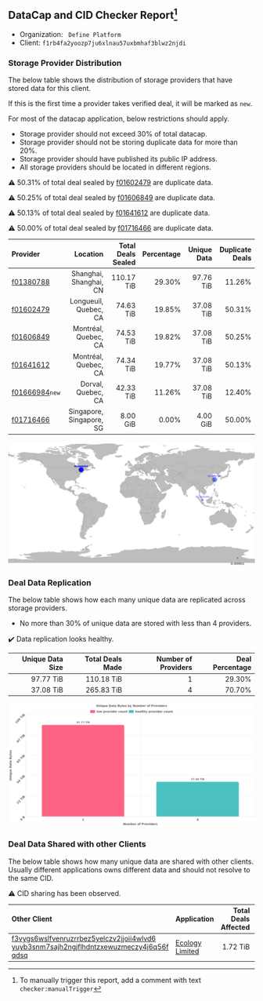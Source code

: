 ## DataCap and CID Checker Report[^1]
 - Organization: ` Define Platform`
 - Client: `f1rb4fa2yoozp7ju6xlnau57uxbmhaf3blwz2njdi`
### Storage Provider Distribution
The below table shows the distribution of storage providers that have stored data for this client.

If this is the first time a provider takes verified deal, it will be marked as `new`.

For most of the datacap application, below restrictions should apply.
 - Storage provider should not exceed 30% of total datacap.
 - Storage provider should not be storing duplicate data for more than 20%.
 - Storage provider should have published its public IP address.
 - All storage providers should be located in different regions.

⚠️ 50.31% of total deal sealed by [f01602479](https://filfox.info/en/address/f01602479) are duplicate data.

⚠️ 50.25% of total deal sealed by [f01606849](https://filfox.info/en/address/f01606849) are duplicate data.

⚠️ 50.13% of total deal sealed by [f01641612](https://filfox.info/en/address/f01641612) are duplicate data.

⚠️ 50.00% of total deal sealed by [f01716466](https://filfox.info/en/address/f01716466) are duplicate data.

| Provider                                                    |                 Location | Total Deals Sealed | Percentage | Unique Data | Duplicate Deals |
| :---------------------------------------------------------- | -----------------------: | -----------------: | ---------: | ----------: | --------------: |
| [f01380788](https://filfox.info/en/address/f01380788)       |   Shanghai, Shanghai, CN |         110.17 TiB |     29.30% |   97.76 TiB |          11.26% |
| [f01602479](https://filfox.info/en/address/f01602479)       |    Longueuil, Quebec, CA |          74.63 TiB |     19.85% |   37.08 TiB |          50.31% |
| [f01606849](https://filfox.info/en/address/f01606849)       |     Montréal, Quebec, CA |          74.53 TiB |     19.82% |   37.08 TiB |          50.25% |
| [f01641612](https://filfox.info/en/address/f01641612)       |     Montréal, Quebec, CA |          74.34 TiB |     19.77% |   37.08 TiB |          50.13% |
| [f01666984](https://filfox.info/en/address/f01666984)`new`  |       Dorval, Quebec, CA |          42.33 TiB |     11.26% |   37.08 TiB |          12.40% |
| [f01716466](https://filfox.info/en/address/f01716466)       | Singapore, Singapore, SG |           8.00 GiB |      0.00% |    4.00 GiB |          50.00% |

![Provider Distribution](https://raw.githubusercontent.com/data-preservation-programs/filplus-checker-assets/main/filecoin-project/filecoin-plus-large-datasets/issues/91/1671092617194.png)
### Deal Data Replication
The below table shows how each many unique data are replicated across storage providers.
- No more than 30% of unique data are stored with less than 4 providers.

✔️ Data replication looks healthy.

| Unique Data Size | Total Deals Made | Number of Providers | Deal Percentage |
| ---------------: | ---------------: | ------------------: | --------------: |
|        97.77 TiB |       110.18 TiB |                   1 |          29.30% |
|        37.08 TiB |       265.83 TiB |                   4 |          70.70% |

![Replication Distribution](https://raw.githubusercontent.com/data-preservation-programs/filplus-checker-assets/main/filecoin-project/filecoin-plus-large-datasets/issues/91/1671092617953.png)
### Deal Data Shared with other Clients
The below table shows how many unique data are shared with other clients.
Usually different applications owns different data and should not resolve to the same CID.

⚠️ CID sharing has been observed.

| Other Client                                                                                                                                                                                                              | Application                                                                                   | Total Deals Affected | Unique CIDs | Verifier |
| :------------------------------------------------------------------------------------------------------------------------------------------------------------------------------------------------------------------------ | :-------------------------------------------------------------------------------------------- | -------------------: | ----------: | -------: |
| [f3vygs6wslfvenruzrrbez5yelczv2jjoii4wlvd6<br/>yuyb3snm7sajh2ngjflhdntzxewuzmeczy4j6q56f<br/>qdsq](https://filfox.info/en/address/f3vygs6wslfvenruzrrbez5yelczv2jjoii4wlvd6yuyb3snm7sajh2ngjflhdntzxewuzmeczy4j6q56fqdsq) | [Ecology Limited](https://github.com/filecoin-project/filecoin-plus-large-datasets/issues/36) |             1.72 TiB |           1 | LDN # 36 |

[^1]: To manually trigger this report, add a comment with text `checker:manualTrigger`
